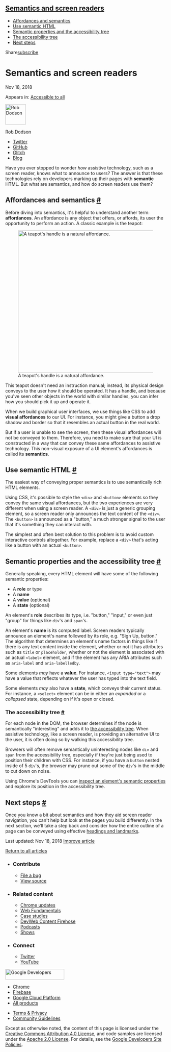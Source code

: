 ## <a href="#semantics-and-screen-readers" class="w-toc__header--link">Semantics and screen readers</a>

- [Affordances and semantics](#affordances-and-semantics)
- [Use semantic HTML](#use-semantic-html)
- [Semantic properties and the accessibility tree](#semantic-properties-and-the-accessibility-tree)
- [The accessibility tree](#the-accessibility-tree)
- [Next steps](#next-steps)

Share<a href="/newsletter/" class="gc-analytics-event w-actions__fab w-actions__fab--subscribe"><span>subscribe</span></a>

# Semantics and screen readers

Nov 18, 2018

<span class="w-post-signpost__title">Appears in:</span> <a href="/accessible" class="w-post-signpost__link">Accessible to all</a>

[<img src="https://web-dev.imgix.net/image/admin/1Yk1TThRpbQr08rC9tmL.jpg?auto=format&amp;fit=crop&amp;h=64&amp;w=64" alt="Rob Dodson" class="w-author__image" sizes="(min-width: 64px) 64px, calc(100vw - 48px)" srcset="https://web-dev.imgix.net/image/admin/1Yk1TThRpbQr08rC9tmL.jpg?fit=crop&amp;h=64&amp;w=64&amp;auto=format&amp;dpr=1&amp;q=75, https://web-dev.imgix.net/image/admin/1Yk1TThRpbQr08rC9tmL.jpg?fit=crop&amp;h=64&amp;w=64&amp;auto=format&amp;dpr=2&amp;q=50 2x, https://web-dev.imgix.net/image/admin/1Yk1TThRpbQr08rC9tmL.jpg?fit=crop&amp;h=64&amp;w=64&amp;auto=format&amp;dpr=3&amp;q=35 3x, https://web-dev.imgix.net/image/admin/1Yk1TThRpbQr08rC9tmL.jpg?fit=crop&amp;h=64&amp;w=64&amp;auto=format&amp;dpr=4&amp;q=23 4x, https://web-dev.imgix.net/image/admin/1Yk1TThRpbQr08rC9tmL.jpg?fit=crop&amp;h=64&amp;w=64&amp;auto=format&amp;dpr=5&amp;q=20 5x" width="64" height="64" />](/authors/robdodson/)

<a href="/authors/robdodson/" class="w-author__name-link">Rob Dodson</a>

- <a href="https://twitter.com/rob_dodson" class="w-author__link">Twitter</a>
- <a href="https://github.com/robdodson" class="w-author__link">GitHub</a>
- <a href="https://glitch.com/@robdodson" class="w-author__link">Glitch</a>
- <a href="https://robdodson.me" class="w-author__link">Blog</a>

Have you ever stopped to wonder _how_ assistive technology, such as a screen reader, knows what to announce to users? The answer is that these technologies rely on developers marking up their pages with **semantic** HTML. But what are semantics, and how do screen readers use them?

## Affordances and semantics <a href="#affordances-and-semantics" class="w-headline-link">#</a>

Before diving into semantics, it's helpful to understand another term: **affordances**. An affordance is any object that offers, or affords, its user the opportunity to perform an action. A classic example is the teapot:

<figure><img src="https://web-dev.imgix.net/image/admin/EXqR31Kq3mosH6jv6jiG.png?auto=format" alt="A teapot&#39;s handle is a natural affordance." sizes="(min-width: 640px) 640px, calc(100vw - 48px)" srcset="https://web-dev.imgix.net/image/admin/EXqR31Kq3mosH6jv6jiG.png?auto=format&amp;w=200 200w, https://web-dev.imgix.net/image/admin/EXqR31Kq3mosH6jv6jiG.png?auto=format&amp;w=228 228w, https://web-dev.imgix.net/image/admin/EXqR31Kq3mosH6jv6jiG.png?auto=format&amp;w=260 260w, https://web-dev.imgix.net/image/admin/EXqR31Kq3mosH6jv6jiG.png?auto=format&amp;w=296 296w, https://web-dev.imgix.net/image/admin/EXqR31Kq3mosH6jv6jiG.png?auto=format&amp;w=338 338w, https://web-dev.imgix.net/image/admin/EXqR31Kq3mosH6jv6jiG.png?auto=format&amp;w=385 385w, https://web-dev.imgix.net/image/admin/EXqR31Kq3mosH6jv6jiG.png?auto=format&amp;w=439 439w, https://web-dev.imgix.net/image/admin/EXqR31Kq3mosH6jv6jiG.png?auto=format&amp;w=500 500w, https://web-dev.imgix.net/image/admin/EXqR31Kq3mosH6jv6jiG.png?auto=format&amp;w=571 571w, https://web-dev.imgix.net/image/admin/EXqR31Kq3mosH6jv6jiG.png?auto=format&amp;w=650 650w, https://web-dev.imgix.net/image/admin/EXqR31Kq3mosH6jv6jiG.png?auto=format&amp;w=741 741w, https://web-dev.imgix.net/image/admin/EXqR31Kq3mosH6jv6jiG.png?auto=format&amp;w=845 845w, https://web-dev.imgix.net/image/admin/EXqR31Kq3mosH6jv6jiG.png?auto=format&amp;w=964 964w, https://web-dev.imgix.net/image/admin/EXqR31Kq3mosH6jv6jiG.png?auto=format&amp;w=1098 1098w, https://web-dev.imgix.net/image/admin/EXqR31Kq3mosH6jv6jiG.png?auto=format&amp;w=1252 1252w, https://web-dev.imgix.net/image/admin/EXqR31Kq3mosH6jv6jiG.png?auto=format&amp;w=1280 1280w" width="640" height="446" /><figcaption>A teapot's handle is a natural affordance.</figcaption></figure>This teapot doesn't need an instruction manual; instead, its physical design conveys to the user how it should be operated. It has a handle, and because you've seen other objects in the world with similar handles, you can infer how you should pick it up and operate it.

When we build graphical user interfaces, we use things like CSS to add **visual affordances** to our UI. For instance, you might give a button a drop shadow and border so that it resembles an actual button in the real world.

But if a user is unable to see the screen, then these visual affordances will not be conveyed to them. Therefore, you need to make sure that your UI is constructed in a way that can convey these same affordances to assistive technology. This non-visual exposure of a UI element's affordances is called its **semantics**.

## Use semantic HTML <a href="#use-semantic-html" class="w-headline-link">#</a>

The easiest way of conveying proper semantics is to use semantically rich HTML elements.

Using CSS, it's possible to style the `<div>` and `<button>` elements so they convey the same visual affordances, but the two experiences are very different when using a screen reader. A `<div>` is just a generic grouping element, so a screen reader only announces the text content of the `<div>`. The `<button>` is announced as a "button," a much stronger signal to the user that it's something they can interact with.

The simplest and often best solution to this problem is to avoid custom interactive controls altogether. For example, replace a `<div>` that's acting like a button with an actual `<button>`.

## Semantic properties and the accessibility tree <a href="#semantic-properties-and-the-accessibility-tree" class="w-headline-link">#</a>

Generally speaking, every HTML element will have some of the following semantic properties:

- A **role** or type
- A **name**
- A **value** (optional)
- A **state** (optional)

An element's **role** describes its type, i.e. "button," "input," or even just "group" for things like `div`'s and `span`'s.

An element's **name** is its computed label. Screen readers typically announce an element's name followed by its role, e.g. "Sign Up, button." The algorithm that determines an element's name factors in things like if there is any text content inside the element, whether or not it has attributes such as `title` or `placeholder`, whether or not the element is associated with an actual `<label>` element, and if the element has any ARIA attributes such as `aria-label` and `aria-labelledby`.

Some elements _may_ have a **value**. For instance, `<input type="text">` may have a value that reflects whatever the user has typed into the text field.

Some elements _may_ also have a **state**, which conveys their current status. For instance, a `<select>` element can be in either an _expanded_ or a _collapsed_ state, depending on if it's open or closed.

### The accessibility tree <a href="#the-accessibility-tree" class="w-headline-link">#</a>

For each node in the DOM, the browser determines if the node is semantically "interesting" and adds it to [the accessibility tree](https://developers.google.com/web/fundamentals/accessibility/semantics-builtin/the-accessibility-tree). When assistive technology, like a screen reader, is providing an alternative UI to the user, it is often doing so by walking this accessibility tree.

Browsers will often remove semantically uninteresting nodes like `div` and `span` from the accessibility tree, especially if they're just being used to position their children with CSS. For instance, if you have a `button` nested inside of 5 `div`'s, the browser may prune out some of the `div`'s in the middle to cut down on noise.

Using Chrome's DevTools you can [inspect an element's semantic properties](https://developers.google.com/web/tools/chrome-devtools/accessibility/reference#pane) and explore its position in the accessibility tree.

## Next steps <a href="#next-steps" class="w-headline-link">#</a>

Once you know a bit about semantics and how they aid screen reader navigation, you can't help but look at the pages you build differently. In the next section, we'll take a step back and consider how the entire outline of a page can be conveyed using effective [headings and landmarks](/headings-and-landmarks/).

<span class="w-mr--sm">Last updated: Nov 18, 2018 </span>[Improve article](https://github.com/GoogleChrome/web.dev/blob/master/src/site/content/en/accessible/semantics-and-screen-readers/index.md)

<a href="/accessible" class="gc-analytics-event w-article-navigation__link w-article-navigation__link--back w-article-navigation__link--single">Return to all articles</a>

- ### Contribute

  - <a href="https://github.com/GoogleChrome/web.dev/issues/new?assignees=&amp;labels=bug&amp;template=bug_report.md&amp;title=" class="w-footer__linkbox-link">File a bug</a>
  - <a href="https://github.com/googlechrome/web.dev" class="w-footer__linkbox-link">View source</a>

- ### Related content

  - <a href="https://blog.chromium.org/" class="w-footer__linkbox-link">Chrome updates</a>
  - <a href="https://developers.google.com/web/" class="w-footer__linkbox-link">Web Fundamentals</a>
  - <a href="https://developers.google.com/web/showcase/" class="w-footer__linkbox-link">Case studies</a>
  - <a href="https://devwebfeed.appspot.com/" class="w-footer__linkbox-link">DevWeb Content Firehose</a>
  - <a href="/podcasts/" class="w-footer__linkbox-link">Podcasts</a>
  - <a href="/shows/" class="w-footer__linkbox-link">Shows</a>

- ### Connect

  - <a href="https://www.twitter.com/ChromiumDev" class="w-footer__linkbox-link">Twitter</a>
  - <a href="https://www.youtube.com/user/ChromeDevelopers" class="w-footer__linkbox-link">YouTube</a>

<a href="https://developers.google.com/" class="w-footer__utility-logo-link"><img src="/images/lockup-color.png" alt="Google Developers" class="w-footer__utility-logo" width="185" height="33" /></a>

- <a href="https://developer.chrome.com/" class="w-footer__utility-link">Chrome</a>
- <a href="https://firebase.google.com/" class="w-footer__utility-link">Firebase</a>
- <a href="https://cloud.google.com/" class="w-footer__utility-link">Google Cloud Platform</a>
- <a href="https://developers.google.com/products" class="w-footer__utility-link">All products</a>

<!-- -->

- <a href="https://policies.google.com/" class="w-footer__utility-link">Terms &amp; Privacy</a>
- <a href="/community-guidelines/" class="w-footer__utility-link">Community Guidelines</a>

Except as otherwise noted, the content of this page is licensed under the [Creative Commons Attribution 4.0 License](https://creativecommons.org/licenses/by/4.0/), and code samples are licensed under the [Apache 2.0 License](https://www.apache.org/licenses/LICENSE-2.0). For details, see the [Google Developers Site Policies](https://developers.google.com/terms/site-policies).
